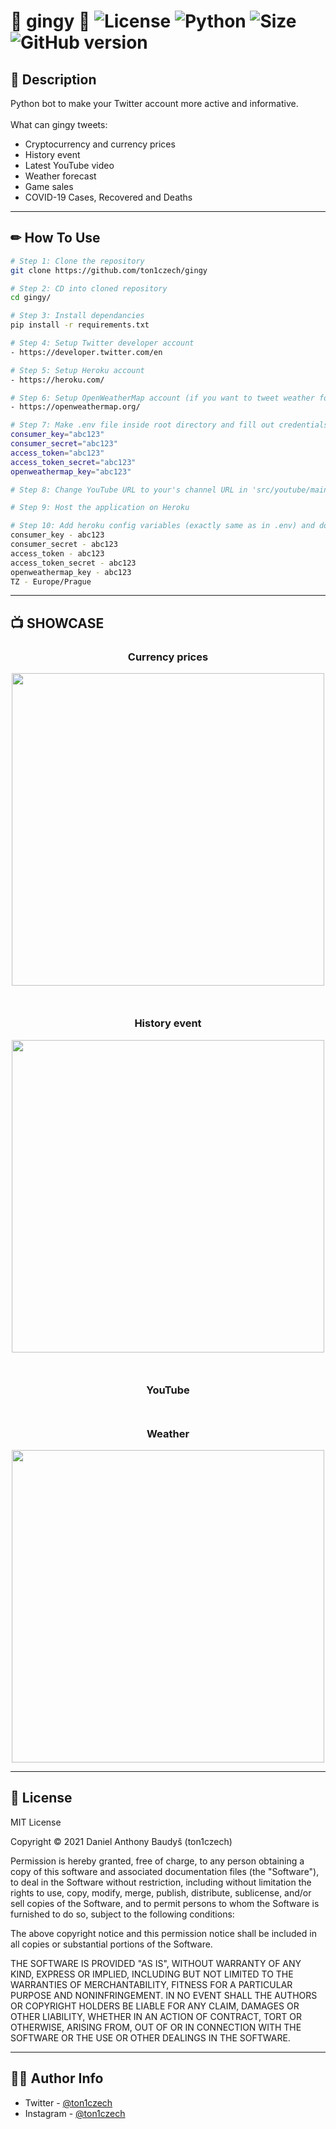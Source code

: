 # 🎂 gingy 🎂 ![License](https://img.shields.io/github/license/ton1czech/gingy.svg) ![Python](https://badgen.net/badge/Python/3.9.5/blue?) ![Size](https://img.shields.io/github/languages/code-size/ton1czech/gingy.svg) ![GitHub version](https://badge.fury.io/gh/ton1czech%2Fgingy.svg)

## 💭 **Description**

Python bot to make your Twitter account more active and informative. </br>
</br>
What can gingy tweets:

- Cryptocurrency and currency prices
- History event
- Latest YouTube video
- Weather forecast
- Game sales
- COVID-19 Cases, Recovered and Deaths

---

## ✏ **How To Use**

```bash
# Step 1: Clone the repository
git clone https://github.com/ton1czech/gingy

# Step 2: CD into cloned repository
cd gingy/

# Step 3: Install dependancies
pip install -r requirements.txt

# Step 4: Setup Twitter developer account
- https://developer.twitter.com/en

# Step 5: Setup Heroku account
- https://heroku.com/

# Step 6: Setup OpenWeatherMap account (if you want to tweet weather forecast)
- https://openweathermap.org/

# Step 7: Make .env file inside root directory and fill out credentials (like in .env.example)
consumer_key="abc123"
consumer_secret="abc123"
access_token="abc123"
access_token_secret="abc123"
openweathermap_key="abc123"

# Step 8: Change YouTube URL to your's channel URL in 'src/youtube/main.py'

# Step 9: Host the application on Heroku

# Step 10: Add heroku config variables (exactly same as in .env) and dont forget to specify your timezone (TZ=Continent/City)
consumer_key - abc123
consumer_secret - abc123
access_token - abc123
access_token_secret - abc123
openweathermap_key - abc123
TZ - Europe/Prague
```

---

## 📺 **SHOWCASE**

<div align="center" style="margin: 0 0 50px">
    <h3><strong>Currency prices</strong></h3>
    <img src="https://i.imgur.com/Lj6K5xZ.jpg" height="500">
</div>

<div align="center" style="margin: 0 0 50px">
    <h3><strong>History event</strong></h3>
    <img src="https://i.imgur.com/qLi074P.jpg" height="500">
</div>

<div align="center" style="margin: 0 0 50px">
    <h3><strong>YouTube</strong></h3>
</div>

<div align="center">
    <h3><strong>Weather</strong></h3>
    <img src="https://i.imgur.com/GiHPGIo.jpg" height="500">
</div>

---

## 📎 **License**

MIT License

Copyright © 2021 Daniel Anthony Baudyš (ton1czech)

Permission is hereby granted, free of charge, to any person obtaining a copy of this software and associated documentation files (the "Software"), to deal in the Software without restriction, including without limitation the rights to use, copy, modify, merge, publish, distribute, sublicense, and/or sell copies of the Software, and to permit persons to whom the Software is furnished to do so, subject to the following conditions:

The above copyright notice and this permission notice shall be included in all copies or substantial portions of the Software.

THE SOFTWARE IS PROVIDED "AS IS", WITHOUT WARRANTY OF ANY KIND, EXPRESS OR IMPLIED, INCLUDING BUT NOT LIMITED TO THE WARRANTIES OF MERCHANTABILITY, FITNESS FOR A PARTICULAR PURPOSE AND NONINFRINGEMENT. IN NO EVENT SHALL THE AUTHORS OR COPYRIGHT HOLDERS BE LIABLE FOR ANY CLAIM, DAMAGES OR OTHER LIABILITY, WHETHER IN AN ACTION OF CONTRACT, TORT OR OTHERWISE, ARISING FROM, OUT OF OR IN CONNECTION WITH THE SOFTWARE OR THE USE OR OTHER DEALINGS IN THE SOFTWARE.

---

## 👨‍💻 **Author Info**

- Twitter - [@ton1czech](https://twitter.com/ton1czech)
- Instagram - [@ton1czech](https://instagram.com/ton1czech)

